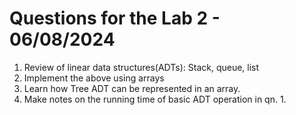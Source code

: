 # Questions for the Lab 2 - 06/08/2024

1. Review of linear data structures(ADTs):
Stack, queue, list
2. Implement the above using arrays
3. Learn how Tree ADT can be represented in an array.
4. Make notes on the running time of basic
ADT operation in qn. 1.